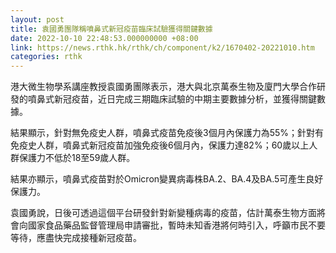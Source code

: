 ```yaml
---
layout: post
title: 袁國勇團隊稱噴鼻式新冠疫苗臨床試驗獲得關鍵數據
date: 2022-10-10 22:48:53.000000000 +08:00
link: https://news.rthk.hk/rthk/ch/component/k2/1670402-20221010.htm
categories: rthk
---
```


港大微生物學系講座教授袁國勇團隊表示，港大與北京萬泰生物及廈門大學合作研發的噴鼻式新冠疫苗，近日完成三期臨床試驗的中期主要數據分析，並獲得關鍵數據。

結果顯示，針對無免疫史人群，噴鼻式疫苗免疫後3個月內保護力為55%；針對有免疫史人群，噴鼻式新冠疫苗加強免疫後6個月內，保護力達82%；60歲以上人群保護力不低於18至59歲人群。

結果亦顯示，噴鼻式疫苗對於Omicron變異病毒株BA.2、BA.4及BA.5可產生良好保護力。

袁國勇說，日後可透過這個平台研發針對新變種病毒的疫苗，估計萬泰生物方面將會向國家食品藥品監督管理局申請審批，暫時未知香港將何時引入，呼籲市民不要等待，應盡快完成接種新冠疫苗。
